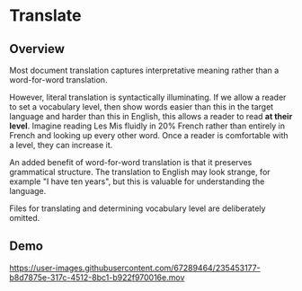 # Translate

## Overview

Most document translation captures interpretative meaning rather than a word-for-word translation.

However, literal translation is syntactically illuminating. If we allow a reader to set a vocabulary level, then show words easier than this in the target language and harder than this in English, this allows a reader to read **at their level**. Imagine reading Les Mis fluidly in 20% French rather than entirely in French and looking up every other word. Once a reader is comfortable with a level, they can increase it.

An added benefit of word-for-word translation is that it preserves grammatical structure. The translation to English may look strange, for example "I have ten years", but this is valuable for understanding the language.

Files for translating and determining vocabulary level are deliberately omitted.

## Demo

https://user-images.githubusercontent.com/67289464/235453177-b8d7875e-317c-4512-8bc1-b922f970016e.mov

